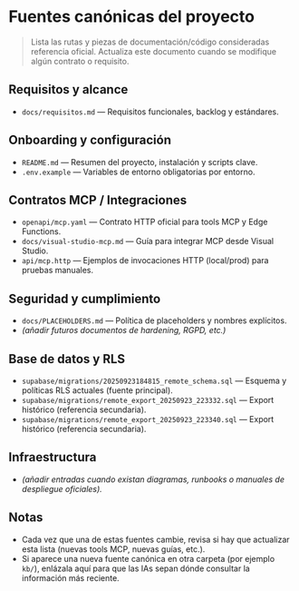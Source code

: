 # Fuentes canónicas del proyecto

> Lista las rutas y piezas de documentación/código consideradas referencia oficial. Actualiza este documento cuando se modifique algún contrato o requisito.

## Requisitos y alcance
- `docs/requisitos.md` — Requisitos funcionales, backlog y estándares.

## Onboarding y configuración
- `README.md` — Resumen del proyecto, instalación y scripts clave.
- `.env.example` — Variables de entorno obligatorias por entorno.

## Contratos MCP / Integraciones
- `openapi/mcp.yaml` — Contrato HTTP oficial para tools MCP y Edge Functions.
- `docs/visual-studio-mcp.md` — Guía para integrar MCP desde Visual Studio.
- `api/mcp.http` — Ejemplos de invocaciones HTTP (local/prod) para pruebas manuales.

## Seguridad y cumplimiento
- `docs/PLACEHOLDERS.md` — Política de placeholders y nombres explícitos.
- _(añadir futuros documentos de hardening, RGPD, etc.)_

## Base de datos y RLS
- `supabase/migrations/20250923184815_remote_schema.sql` — Esquema y políticas RLS actuales (fuente principal).
- `supabase/migrations/remote_export_20250923_223332.sql` — Export histórico (referencia secundaria).
- `supabase/migrations/remote_export_20250923_223340.sql` — Export histórico (referencia secundaria).

## Infraestructura
- _(añadir entradas cuando existan diagramas, runbooks o manuales de despliegue oficiales)._ 

## Notas
- Cada vez que una de estas fuentes cambie, revisa si hay que actualizar esta lista (nuevas tools MCP, nuevas guías, etc.).
- Si aparece una nueva fuente canónica en otra carpeta (por ejemplo `kb/`), enlázala aquí para que las IAs sepan dónde consultar la información más reciente.
